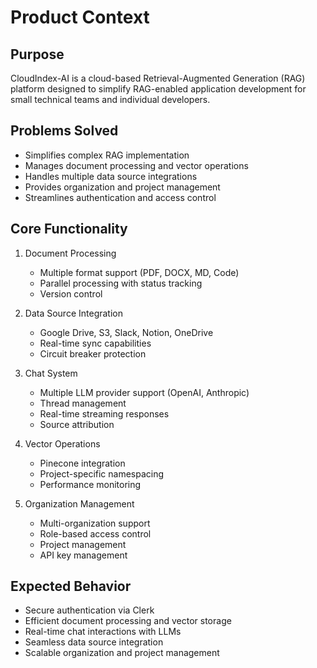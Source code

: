 # Product Context

## Purpose
CloudIndex-AI is a cloud-based Retrieval-Augmented Generation (RAG) platform designed to simplify RAG-enabled application development for small technical teams and individual developers.

## Problems Solved
- Simplifies complex RAG implementation
- Manages document processing and vector operations
- Handles multiple data source integrations
- Provides organization and project management
- Streamlines authentication and access control

## Core Functionality
1. Document Processing
   - Multiple format support (PDF, DOCX, MD, Code)
   - Parallel processing with status tracking
   - Version control

2. Data Source Integration
   - Google Drive, S3, Slack, Notion, OneDrive
   - Real-time sync capabilities
   - Circuit breaker protection

3. Chat System
   - Multiple LLM provider support (OpenAI, Anthropic)
   - Thread management
   - Real-time streaming responses
   - Source attribution

4. Vector Operations
   - Pinecone integration
   - Project-specific namespacing
   - Performance monitoring

5. Organization Management
   - Multi-organization support
   - Role-based access control
   - Project management
   - API key management

## Expected Behavior
- Secure authentication via Clerk
- Efficient document processing and vector storage
- Real-time chat interactions with LLMs
- Seamless data source integration
- Scalable organization and project management
